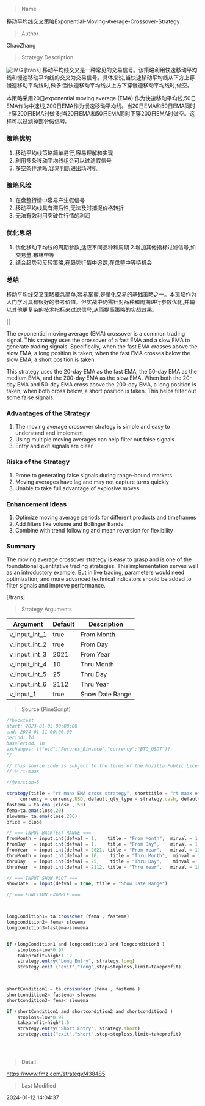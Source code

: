 
> Name

移动平均线交叉策略Exponential-Moving-Average-Crossover-Strategy

> Author

ChaoZhang

> Strategy Description

![IMG](https://www.fmz.com/upload/asset/181aa8a4d91462210af.png)
[trans]
移动平均线交叉是一种常见的交易信号。该策略利用快速移动平均线和慢速移动平均线的交叉为交易信号。具体来说,当快速移动平均线从下方上穿慢速移动平均线时,做多;当快速移动平均线从上方下穿慢速移动平均线时,做空。

本策略采用20日exponential moving average (EMA) 作为快速移动平均线,50日EMA作为中速线,200日EMA作为慢速移动平均线。当20日EMA和50日EMA同时上穿200日EMA时做多;当20日EMA和50日EMA同时下穿200日EMA时做空。这样可以过滤掉部分假信号。

### 策略优势

1. 移动平均线策略简单易行,容易理解和实现
2. 利用多条移动平均线组合可以过滤假信号
3. 多空条件清晰,容易判断进出场时机

### 策略风险

1. 在盘整行情中容易产生假信号
2. 移动平均线具有滞后性,无法及时捕捉价格转折
3. 无法有效利用突破性行情的利润

### 优化思路

1. 优化移动平均线的周期参数,适应不同品种和周期
2.增加其他指标过滤信号,如交易量,布林带等
3. 结合趋势和反转策略,在趋势行情中追踪,在盘整中等待机会

### 总结

移动平均线交叉策略概念简单,容易掌握,是量化交易的基础策略之一。本策略作为入门学习具有很好的参考价值。但实战中仍需针对品种和周期进行参数优化,并辅以其他更复杂的技术指标来过滤信号,从而提高策略的实战效果。

||

The exponential moving average (EMA) crossover is a common trading signal. This strategy uses the crossover of a fast EMA and a slow EMA to generate trading signals. Specifically, when the fast EMA crosses above the slow EMA, a long position is taken; when the fast EMA crosses below the slow EMA, a short position is taken.

This strategy uses the 20-day EMA as the fast EMA, the 50-day EMA as the medium EMA, and the 200-day EMA as the slow EMA. When both the 20-day EMA and 50-day EMA cross above the 200-day EMA, a long position is taken; when both cross below, a short position is taken. This helps filter out some false signals.  

### Advantages of the Strategy

1. The moving average crossover strategy is simple and easy to understand and implement
2. Using multiple moving averages can help filter out false signals  
3. Entry and exit signals are clear 

### Risks of the Strategy

1. Prone to generating false signals during range-bound markets
2. Moving averages have lag and may not capture turns quickly  
3. Unable to take full advantage of explosive moves

### Enhancement Ideas

1. Optimize moving average periods for different products and timeframes
2. Add filters like volume and Bollinger Bands
3. Combine with trend following and mean reversion for flexibility

### Summary

The moving average crossover strategy is easy to grasp and is one of the foundational quantitative trading strategies. This implementation serves well as an introductory example. But in live trading, parameters would need optimization, and more advanced technical indicators should be added to filter signals and improve performance.

[/trans]

> Strategy Arguments



|Argument|Default|Description|
|----|----|----|
|v_input_int_1|true|From Month|
|v_input_int_2|true|From Day|
|v_input_int_3|2021|From Year|
|v_input_int_4|10|Thru Month|
|v_input_int_5|25|Thru Day|
|v_input_int_6|2112|Thru Year|
|v_input_1|true|Show Date Range|


> Source (PineScript)

``` javascript
/*backtest
start: 2023-01-05 00:00:00
end: 2024-01-11 00:00:00
period: 1d
basePeriod: 1h
exchanges: [{"eid":"Futures_Binance","currency":"BTC_USDT"}]
*/

// This source code is subject to the terms of the Mozilla Public License 2.0 at https://mozilla.org/MPL/2.0/
// © rt-maax

//@version=5

strategy(title = "rt maax EMA cross strategy", shorttitle = "rt maax ema ", overlay = true, precision = 8, max_bars_back = 200, pyramiding = 0, initial_capital = 100000, 
     currency = currency.USD, default_qty_type = strategy.cash, default_qty_value = 100000, commission_type = "percent", commission_value = 0.27)
fastema = ta.ema (close , 50)
fema=ta.ema(close,20)
slowema= ta.ema(close,200)
price = close

// === INPUT BACKTEST RANGE ===
fromMonth = input.int(defval = 1,    title = "From Month",  minval = 1, maxval = 12)
fromDay   = input.int(defval = 1,    title = "From Day",    minval = 1, maxval = 31)
fromYear  = input.int(defval = 2021, title = "From Year",   minval = 1970)
thruMonth = input.int(defval = 10,    title = "Thru Month",  minval = 1, maxval = 12)
thruDay   = input.int(defval = 25,    title = "Thru Day",    minval = 1, maxval = 31)
thruYear  = input.int(defval = 2112, title = "Thru Year",   minval = 1970)

// === INPUT SHOW PLOT ===
showDate  = input(defval = true, title = "Show Date Range")

// === FUNCTION EXAMPLE ===



longCondition1= ta.crossover (fema , fastema) 
longcondition2= fema> slowema
longcondition3=fastema>slowema


if (longCondition1 and longcondition2 and longcondition3 )
    stoploss=low*0.97
    takeprofit=high*1.12
    strategy.entry("Long Entry", strategy.long)
    strategy.exit ("exit","long",stop=stoploss,limit=takeprofit)
   


shortCondition1 = ta.crossunder (fema , fastema )
shortcondition2= fastema< slowema
shortcondition3= fema< slowema

if (shortCondition1 and shortcondition2 and shortcondition3 )
    stoploss=low*0.97 
    takeprofit=high*1.5
    strategy.entry("Short Entry", strategy.short)
    strategy.exit("exit","short",stop=stoploss,limit=takeprofit)





```

> Detail

https://www.fmz.com/strategy/438485

> Last Modified

2024-01-12 14:04:37
